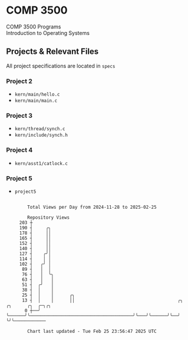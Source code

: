 # COMP 3500
COMP 3500 Programs  
Introduction to Operating Systems  
## Projects & Relevant Files
All project specifications are located in `specs`
### Project 2
- `kern/main/hello.c`
- `kern/main/main.c`
### Project 3
- `kern/thread/synch.c`
- `kern/include/synch.h`
### Project 4
- `kern/asst1/catlock.c`
### Project 5
- `project5`

```

        Total Views per Day from 2024-11-28 to 2025-02-25

        Repository Views
     203 ┼
     190 ┤     ╭╮
     178 ┤     ││
     165 ┤     ││
     152 ┤     ││
     140 ┤     ││
     127 ┤    ╭╯│
     114 ┤    │ │
     102 ┤   ╭╯ │
      89 ┤   │  │
      76 ┤   │  ╰╮
      63 ┤   │   │
      51 ┤  ╭╯   │
      38 ┤  │    │
      25 ┤  │    │      ╭╮
      13 ┤  │    │      ││                                       ╭╮   ╭╮      ╭╮  ╭─╮╭╮
       0 ┼──╯    ╰──────╯╰───────────────────────────────────────╯╰───╯╰──────╯╰──╯ ╰╯╰────────────

        Chart last updated - Tue Feb 25 23:56:47 2025 UTC
        
```
